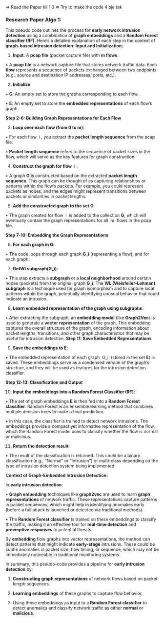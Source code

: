 => Read the Paper till 1.3
=> Try to make the code 4 bje tak 

### Research Paper Algo 1: 

This pseudo code outlines the process for **early network intrusion detection** using a combination of **graph embeddings** and a **Random Forest classifier (RF)**. Here’s a detailed explanation of each step in the context of **graph-based intrusion detection**:
**Input and Initialization:**

1. **Input**: A **pcap file** (packet capture file) with **m flows**.

• A **pcap file** is a network capture file that stores network traffic data. Each **flow** represents a sequence of packets exchanged between two endpoints (e.g., source and destination IP addresses, ports, etc.).

2. **Initialize**:

• **G**: An empty set to store the graphs corresponding to each flow.

• **E**: An empty set to store the **embedded representations** of each flow’s graph.

  

**Step 2-6: Building Graph Representations for Each Flow**

  

3. **Loop over each flow (from 0 to m)**:

• For each flow  i , you extract the **packet length sequence** from the pcap file.

• **Packet length sequence** refers to the sequence of packet sizes in the flow, which will serve as the key features for graph construction.

4. **Construct the graph for flow**  i :

• A graph **G** is constructed based on the extracted **packet length sequence**. This graph can be thought of as capturing relationships or patterns within the flow’s packets. For example, you could represent packets as nodes, and the edges might represent transitions between packets or similarities in packet lengths.

5. **Add the constructed graph to the set G**:

• The graph created for flow  i  is added to the collection **G**, which will eventually contain the graph representations for all  m  flows in the pcap file.

  

**Step 7-10: Embedding the Graph Representations**

  

6. **For each graph in G**:

• The code loops through each graph **G_i** (representing a flow), and for each graph:

7. **GetWLsubgraph(G_i)**:

• This step extracts a **subgraph** or a **local neighborhood** around certain nodes (packets) from the original graph **G_i**. The **WL (Weisfeiler-Lehman) subgraph** is a technique used for graph isomorphism and to capture local patterns within the graph, potentially identifying unusual behavior that could indicate an intrusion.

8. **Learn embedded representation of the graph using subgraphs**:

• After extracting the subgraph, an **embedding model** (like **Graph2Vec**) is used to generate a **vector representation** of the graph. This embedding captures the overall structure of the graph, encoding information about packet lengths, transitions, and other graph characteristics that may be useful for intrusion detection.
**Step 11: Save Embedded Representations**

9. **Save the embeddings to E**:

• The embedded representation of each graph  G_i  (stored in the set **E**) is saved. These embeddings serve as a condensed version of the graph’s structure, and they will be used as features for the intrusion detection classifier.

**Step 12-13: Classification and Output**

10. **Input the embeddings into a Random Forest Classifier (RF)**:

• The set of graph embeddings **E** is then fed into a **Random Forest classifier**. Random Forest is an ensemble learning method that combines multiple decision trees to make a final prediction.

• In this case, the classifier is trained to detect network intrusions. The embeddings provide a compact yet informative representation of the flow, which the Random Forest model uses to classify whether the flow is normal or malicious.

11. **Return the detection result**:

• The result of the classification is returned. This could be a binary classification (e.g., “Normal” or “Intrusion”) or multi-class depending on the type of intrusion detection system being implemented.

**Context of Graph-Embedded Intrusion Detection:**

  

In **early intrusion detection**:

• **Graph embedding** techniques like **graph2vec** are used to learn **graph representations** of network traffic. These representations capture patterns in packet sequences, which might help in identifying anomalies early (before a full attack is launched or detected via traditional methods).

• The **Random Forest classifier** is trained on these embeddings to classify the traffic, making it an effective tool for **real-time detection** and **preemptive responses** to potential threats.

  

By **embedding** flow graphs into vector representations, the method can detect patterns that might indicate **early-stage** intrusions. These could be subtle anomalies in packet size, flow timing, or sequence, which may not be immediately noticeable in traditional monitoring systems.

  

In summary, this pseudo-code provides a pipeline for **early intrusion detection** by:

1. **Constructing graph representations** of network flows based on packet length sequences.

2. **Learning embeddings** of these graphs to capture flow behavior.

3. Using these embeddings as input to a **Random Forest classifier** to detect anomalies and classify network traffic as either **normal** or **malicious**.